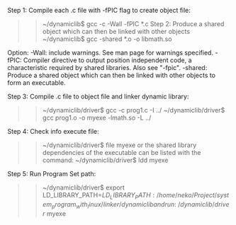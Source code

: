 Step 1: Compile each .c file with -fPIC flag to create object file:
  >> ~/dynamiclib$ gcc -c -Wall -fPIC *.c
Step 2: Produce a shared object which can then be linked with other objects 
  >> ~/dynamiclib$ gcc -shared *.o -o libmath.so

Option: 
  -Wall: include warnings. See man page for warnings specified.
  -fPIC: Compiler directive to output position independent code, a characteristic required by shared libraries. Also see "-fpic".
  -shared: Produce a shared object which can then be linked with other objects to form an executable.
  
  
Step 3: Compile .c file to object file and linker dynamic library:
  >> ~/dynamiclib/driver$ gcc -c prog1.c -I ../
  >> ~/dynamiclib/driver$ gcc prog1.o -o myexe -lmath.so -L ../

Step 4: Check info execute file:
  >> ~/dynamiclib/driver$ file myexe
or the shared library dependencies of the executable can be listed with the command:
  >> ~/dynamiclib/driver$ ldd myexe
  
Step 5: Run Program
Set path:
  >> ~/dynamiclib/driver$ export LD_LIBRARY_PATH=$LD_LIBRARY_PATH:/home/neko/Project/system_program_with_linux/linker/dynamiclib
and run:
  >> ~/dynamiclib/driver$ myexe
